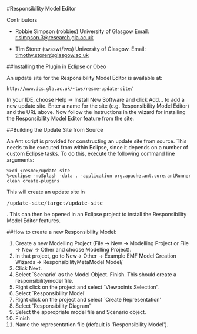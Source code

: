 #Responsibility Model Editor

Contributors

  * Robbie Simpson (robbies)
    University of Glasgow
    Email: r.simpson.3@research.gla.ac.uk
   
  * Tim Storer (twsswt/tws)
    University of Glasgow.
    Email: timothy.storer@glasgow.ac.uk

##Installing the Plugin in Eclipse or Obeo

An update site for the Responsibility Model Editor is available at:

    http://www.dcs.gla.ac.uk/~tws/resme-update-site/
    
In your IDE, choose Help -> Install New Software and click Add... to add a new update site.  Enter a name for the site (e.g. Responsibility Model Editor) and the URL above.  Now follow the instructions in the wizard for installing the Responsibility Model Editor feature from the site.

##Building the Update Site from Source

An Ant script is provided for constructing an update site from source.  This 
needs to be executed from within Eclipse, since it depends on a number of 
custom Eclipse tasks.  To do this, execute the following command line arguments:

    %>cd <resme>/update-site
    %>eclipse -noSplash -data . -application org.apache.ant.core.antRunner clean create-plugins

This will create an update site in <pre><resme>/update-site/target/update-site</pre>.  This can then be opened in an Eclipse project to install the Responsibility Model Editor features.

##How to create a new Responsibility Model:

  1. Create a new Modelling Project (File -> New -> Modelling Project or File -> New -> Other and choose Modelling Project).
  2. In that project, go to New-> Other -> Example EMF Model Creation Wizards -> ResponsibilityMetaModel Model/
  3. Click Next.
  4. Select `Scenario' as the Model Object. Finish.  This should create a responsibilitymodel file.
  5. Right click on the project and select `Viewpoints Selection'.
  6. Select `Responsibility Model'
  7. Right click on the project and select `Create Representation'
  8. Select 'Responsibility Diagram'
  9. Select the appropriate model file and Scenario object.
  10. Finish
  11. Name the representation file (default is 'Responsibility Model').
